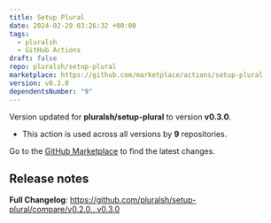 ```yaml
---
title: Setup Plural
date: 2024-02-29 03:26:32 +00:00
tags:
  - pluralsh
  - GitHub Actions
draft: false
repo: pluralsh/setup-plural
marketplace: https://github.com/marketplace/actions/setup-plural
version: v0.3.0
dependentsNumber: "9"
---
```



Version updated for **pluralsh/setup-plural** to version **v0.3.0**.
- This action is used across all versions by **9** repositories.

Go to the [GitHub Marketplace](https://github.com/marketplace/actions/setup-plural) to find the latest changes.

## Release notes

**Full Changelog**: https://github.com/pluralsh/setup-plural/compare/v0.2.0...v0.3.0
